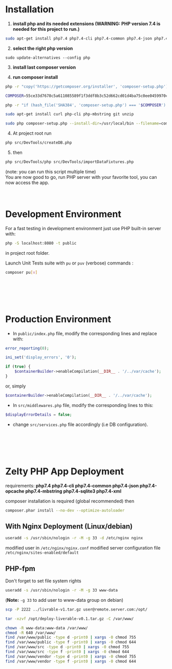 # Installation
1. **install php and its needed extensions (**WARNING:** PHP version 7.4 is needed for this project to run.)**
```bash
sudo apt-get install php7.4 php7.4-cli php7.4-common php7.4-json php7.4-opcache php7.4-mbstring php7.4-sqlite3 php7.4-xml
```
2. **select the right php version**
```
sudo update-alternatives --config php
```
3. **install last composer version**

4. **run composer install**
```bash
php -r "copy('https://getcomposer.org/installer', 'composer-setup.php');"

COMPOSER=55ce33d7678c5a611085589f1f3ddf8b3c52d662cd01d4ba75c0ee0459970c2200a51f492d557530c71c15d8dba01eae

php -r "if (hash_file('SHA384', 'composer-setup.php') === '$COMPOSER') { echo 'Installer verified'; } else { echo 'Installer corrupt'; unlink('composer-setup.php'); } echo PHP_EOL;"

sudo apt-get install curl php-cli php-mbstring git unzip

sudo php composer-setup.php --install-dir=/usr/local/bin --filename=composer
```
4. At project root run
```bash
php src/DevTools/createDB.php
```
5. then
```bash
php src/DevTools/php src/DevTools/importDataFixtures.php
```

(note: you can run this script multiple time)
<br/>
You are now good to go, run PHP server with your favorite tool, you can now access the app.
<br/>
<br/>
<br/>

# Development Environment
For a fast testing in development environment just use PHP built-in server with:

```bash
php -S localhost:8080 -t public
```
in project root folder.

Launch Unit Tests suite with `pu` or `puv` (verbose) commands :

```bash
composer pu[v]
```
<br/>
<br/>
<br/>
<br/>
  
# Production Environment

- In `public/index.php` file, modify the corresponding lines and replace with: 

```php
error_reporting(0);
```

```php
ini_set('display_errors', '0');
```

```php
if (true) {
    $containerBuilder->enableCompilation(__DIR__ . '/../var/cache');
}
```
or, simply
```php
$containerBuilder->enableCompilation(__DIR__ . '/../var/cache');
```

- In `src/middlewares.php` file, modify the corresponding lines to this: 
```php
$displayErrorDetails = false;
```

- change `src/services.php` file accordingly (i.e DB configuration).

<br/>
<br/>
<br/>
<br/>
  
# Zelty PHP App Deployment
requirements: **php7.4 php7.4-cli php7.4-common php7.4-json php7.4-opcache php7.4-mbstring php7.4-sqlite3 php7.4-xml**

composer installation is required (global recommended)
then 
```bash
composer.phar install --no-dev --optimize-autoloader
```

## With Nginx Deployment (Linux/debian)
```bash
useradd -s /usr/sbin/nologin -r -M -g 33 -d /etc/nginx nginx
```

modified user in `/etc/nginx/nginx.conf`
modified server configuration file `/etc/nginx/sites-enabled/default`


## PHP-fpm
Don't forget to set file system rights
```bash
useradd -s /usr/sbin/nologin -r -M -g 33 www-data
```
(**Note:** `-g 33` to add user to www-data group on debian)

```bash
scp -P 2222 ../livrable-v1.tar.gz user@remote.server.com:/opt/
```

```bash
tar -xzvf /opt/deploy-liverable-v0.1.tar.gz -C /var/www/
```

```bash
chown -R www-data:www-data /var/www/
chmod -R 640 /var/www/
find /var/www/public -type d -print0 | xargs -0 chmod 755 
find /var/www/public -type f -print0 | xargs -0 chmod 644
find /var/www/src -type d -print0 | xargs -0 chmod 755 
find /var/www/src -type f -print0 | xargs -0 chmod 644
find /var/www/vendor -type d -print0 | xargs -0 chmod 755 
find /var/www/vendor -type f -print0 | xargs -0 chmod 644
```
